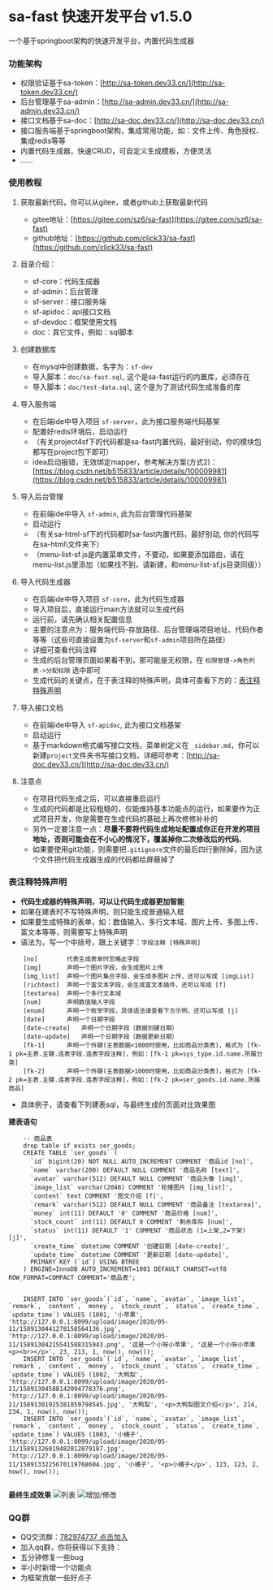 # sa-fast 快速开发平台 v1.5.0 

一个基于springboot架构的快速开发平台，内置代码生成器

### 功能架构 
- 权限验证基于sa-token：[http://sa-token.dev33.cn/](http://sa-token.dev33.cn/)
- 后台管理基于sa-admin：[http://sa-admin.dev33.cn/](http://sa-admin.dev33.cn/)
- 接口文档基于sa-doc：[http://sa-doc.dev33.cn/](http://sa-doc.dev33.cn/)
- 接口服务端基于springboot架构，集成常用功能，如：文件上传、角色授权、集成redis等等 
- 内置代码生成器，快速CRUD，可自定义生成模板，方便灵活 
- ...... 


### 使用教程

1. 获取最新代码，你可以从gitee，或者github上获取最新代码 
	- gitee地址：[https://gitee.com/sz6/sa-fast](https://gitee.com/sz6/sa-fast)
	- github地址：[https://github.com/click33/sa-fast](https://github.com/click33/sa-fast)

2. 目录介绍：
	- sf-core：代码生成器
	- sf-admin：后台管理
	- sf-server：接口服务端
	- sf-apidoc：api接口文档 
	- sf-devdoc：框架使用文档
	- doc：其它文件，例如：sql脚本

3. 创建数据库
	- 在mysql中创建数据，名字为：`sf-dev`
	- 导入脚本：`doc/sa-fast.sql`, 这个是sa-fast运行的内置库，必须存在
	- 导入脚本：`doc/test-data.sql`, 这个是为了测试代码生成准备的库  

4. 导入服务端
	- 在后端ide中导入项目 `sf-server`，此为接口服务端代码基架
	- 配置好redis环境后，启动运行 
	- （有关project4sf下的代码都是sa-fast内置代码，最好别动，你的模块包都写在project包下即可）
	- idea启动报错，无效绑定mapper，参考解决方案(方式2)：[https://blog.csdn.net/b515833/article/details/100009981](https://blog.csdn.net/b515833/article/details/100009981)
	
5. 导入后台管理
	- 在前端ide中导入 `sf-admin`, 此为后台管理代码基架
	- 启动运行 
	- （有关sa-html-sf下的代码都时sa-fast内置代码，最好别动, 你的代码写在sa-html\文件夹下）
	- （menu-list-sf.js是内置菜单文件，不要动，如果要添加路由，请在menu-list.js里添加（如果找不到，请新建，和menu-list-sf.js目录同级））
	
6. 导入代码生成器
	- 在后端ide中导入项目 `sf-core`，此为代码生成器
	- 导入项目后，直接运行main方法就可以生成代码
	- 运行前，请先确认相关配置信息
	- 主要的注意点为：服务端代码-存放路径、后台管理端项目地址、代码作者等等（这些可直接设置为`sf-server`和`sf-admin`项目所在路径）
	- 详细可查看代码注释
	- 生成的后台管理页面如果看不到，那可能是无权限，在 `权限管理->角色列表->分配权限` 选中即可
	- 生成代码的关键点，在于表注释的特殊声明，具体可查看下方的：[表注释特殊声明](#表注释特殊声明)

7. 导入接口文档
	- 在前端ide中导入 `sf-apidoc`, 此为接口文档基架
	- 启动运行 
	- 基于markdown格式编写接口文档，菜单树定义在 `_sidebar.md`，你可以新建`project`文件夹书写接口文档，详细可参考：[http://sa-doc.dev33.cn/](http://sa-doc.dev33.cn/)

8. 注意点
	- 在项目代码生成之后，可以直接重启运行
	- 生成的代码都是比较粗糙的，仅能维持基本功能点的运行，如果要作为正式项目开发，你是需要在生成代码的基础上再次修修补补的 
	- 另外一定要注意一点：**尽量不要将代码生成地址配置成你正在开发的项目地址，否则可能会在不小心的情况下，覆盖掉你二次修改后的代码**。
	- 如果要使用git功能，则需要把`.gitignore`文件的最后四行删除掉，因为这个文件把代码生成器生成的代码都给屏蔽掉了


### 表注释特殊声明
- **代码生成器的特殊声明，可以让代码生成器更加智能**
- 如果在建表时不写特殊声明，则只能生成普通输入框
- 如果要生成特殊的表单，如：数值输入、多行文本域、图片上传、多图上传、富文本等等，则需要写上特殊声明
- 语法为，写一个中括号，跟上关键字：`字段注释 [特殊声明]`
```
	[no]		代表生成表单时忽略此字段 
	[img]		声明一个图片字段，会生成图片上传
	[img_list]	声明一个图片集合字段，会生成多图片上传，还可以写成 [imgList]
	[richtext]	声明一个富文本字段，会生成富文本插件，还可以写成 [f]
	[textarea]	声明一个多行文本域
	[num]		声明数值输入字段
	[enum]		声明一个枚举字段，具体语法请查看下方示例，还可以写成 [j]
	[date]		声明一个日期字段 
	[date-create]	声明一个日期字段（数据创建日期）
	[date-update]	声明一个日期字段（数据更新日期）
	[fk-1]		声明一个外键(主表数据<1000时使用，比如商品分类表)，格式为 [fk-1 pk=主表.主键.连表字段.连表字段注释]，例如：[fk-1 pk=sys_type.id.name.所属分类]
	[fk-2]		声明一个外键(主表数据>1000时使用，比如商品分类表)，格式为 [fk-2 pk=主表.主键.连表字段.连表字段注释]，例如：[fk-2 pk=ser_goods.id.name.所属商品]
```
- 具体例子，请查看下列建表sql，与最终生成的页面对比效果图

**建表语句**
```
	-- 商品表 
	drop table if exists ser_goods;
	CREATE TABLE `ser_goods` (
	  `id` bigint(20) NOT NULL AUTO_INCREMENT COMMENT '商品id [no]', 
	  `name` varchar(200) DEFAULT NULL COMMENT '商品名称 [text]', 
	  `avatar` varchar(512) DEFAULT NULL COMMENT '商品头像 [img]', 
	  `image_list` varchar(2048) COMMENT '轮播图片 [img_list]', 
	  `content` text COMMENT '图文介绍 [f]', 
	  `remark` varchar(512) DEFAULT NULL COMMENT '商品备注 [textarea]',
	  `money` int(11) DEFAULT '0' COMMENT '商品价格 [num]', 
	  `stock_count` int(11) DEFAULT 0 COMMENT '剩余库存 [num]',
	  `status` int(11) DEFAULT '1' COMMENT '商品状态 (1=上架,2=下架) [j]',
	  `create_time` datetime COMMENT '创建日期 [date-create]',
	  `update_time` datetime COMMENT '更新日期 [date-update]',
	  PRIMARY KEY (`id`) USING BTREE
	) ENGINE=InnoDB AUTO_INCREMENT=1001 DEFAULT CHARSET=utf8 ROW_FORMAT=COMPACT COMMENT='商品表';
	
	
	INSERT INTO `ser_goods`(`id`, `name`, `avatar`, `image_list`, `remark`, `content`, `money`, `stock_count`, `status`, `create_time`, `update_time`) VALUES (1001, '小苹果', 'http://127.0.0.1:8099/upload/image/2020/05-11/1589130441278158564136.jpg', 'http://127.0.0.1:8099/upload/image/2020/05-11/15891304215541588315943.png', '这是一个小呀小苹果', '这是一个小呀小苹果<p><br></p>', 23, 213, 1, now(), now());
	INSERT INTO `ser_goods`(`id`, `name`, `avatar`, `image_list`, `remark`, `content`, `money`, `stock_count`, `status`, `create_time`, `update_time`) VALUES (1002, '大鸭梨', 'http://127.0.0.1:8099/upload/image/2020/05-11/15891304588142094778376.png', 'http://127.0.0.1:8099/upload/image/2020/05-11/15891301925381859798545.jpg', '大鸭梨', '<p>大鸭梨图文介绍</p>', 214, 234, 1, now(), now());
	INSERT INTO `ser_goods`(`id`, `name`, `avatar`, `image_list`, `remark`, `content`, `money`, `stock_count`, `status`, `create_time`, `update_time`) VALUES (1003, '小橘子', 'http://127.0.0.1:8099/upload/image/2020/05-11/15891326019482012079187.jpg', 'http://127.0.0.1:8099/upload/image/2020/05-11/1589133225670119768604.jpg', '小橘子', '<p>小橘子</p>', 123, 123, 2, now(), now());
	
```

**最终生成效果**
![列表](https://color-test.oss-cn-qingdao.aliyuncs.com/sa-fast/g-list.png)
![增加/修改](https://color-test.oss-cn-qingdao.aliyuncs.com/sa-fast/g-update.png)




### QQ群 
- QQ交流群：[782974737 点击加入](https://jq.qq.com/?_wv=1027&k=5DHN5Ib)
- 加入qq群，你将获得以下支持：
- 五分钟修复一些bug
- 半小时新增一个功能点 
- 为框架贡献一些好点子 



